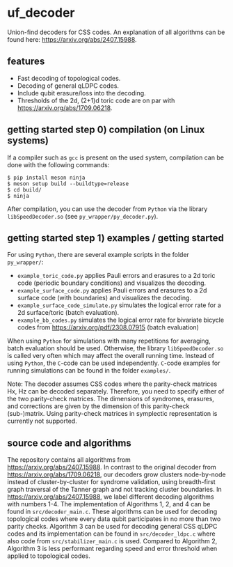 # uf_decoder

Union-find decoders for CSS codes. An explanation of all algorithms can be found here: https://arxiv.org/abs/2407.15988.

## features
- Fast decoding of topological codes.
- Decoding of general qLDPC codes.
- Include qubit erasure/loss into the decoding.
- Thresholds of the 2d, (2+1)d toric code are on par with https://arxiv.org/abs/1709.06218.

## getting started step 0) compilation (on Linux systems)
If a compiler such as ```gcc``` is present on the used system, compilation can be done with the following commands:

```
$ pip install meson ninja
$ meson setup build --buildtype=release
$ cd build/
$ ninja
```
After compilation, you can use the decoder from ```Python``` via the library ```libSpeedDecoder.so``` (see ```py_wrapper/py_decoder.py```).

## getting started step 1) examples / getting started
For using ```Python```, there are several example scripts in the folder ```py_wrapper/```:
- ```example_toric_code.py``` applies Pauli errors and erasures to a 2d toric code (periodic boundary conditions) and visualizes the decoding.
- ```example_surface_code.py``` applies Pauli errors and erasures to a 2d surface code (with boundaries) and visualizes the decoding.
- ```example_surface_code_simulate.py``` simulates the logical error rate for a 2d surface/toric (batch evaluation).
- ```example_bb_codes.py``` simulates the logical error rate for bivariate bicycle codes from https://arxiv.org/pdf/2308.07915 (batch evaluation)

When using ```Python``` for simulations with many repetitions for averaging, batch evaluation should be used. Otherwise, the library ```libSpeedDecoder.so``` is called very often which may affect the overall running time. Instead of using ```Python```, the ```C```-code can be used independently. ```C```-code examples for running simulations can be found in the folder ```examples/```.

Note: The decoder assumes CSS codes where the parity-check matrices Hx, Hz can be decoded separately. Therefore, you need to specify either of the two parity-check matrices. The dimensions of syndromes, erasures, and corrections are given by the dimension of this parity-check (sub-)matrix. Using parity-check matrices in symplectic representation is currently not supported.

## source code and algorithms
The repository contains all algorithms from https://arxiv.org/abs/2407.15988. In contrast to the original decoder from https://arxiv.org/abs/1709.06218, our decoders grow clusters node-by-node instead of cluster-by-cluster for syndrome validation, using breadth-first graph traversal of the Tanner graph and not tracking cluster boundaries. In https://arxiv.org/abs/2407.15988, we label different decoding algorithms with numbers 1-4. The implementation of Algorithms 1, 2, and 4 can be found in ```src/decoder_main.c```. These algorithms can be used for decoding topological codes where every data qubit participates in no more than two parity checks. Algorithm 3 can be used for decoding general CSS qLDPC codes and its implementation can be found in ```src/decoder_ldpc.c``` where also code from ```src/stabilizer_main.c``` is used. Compared to Algorithm 2, Algorithm 3 is less performant regarding speed and error threshold when applied to topological codes.
